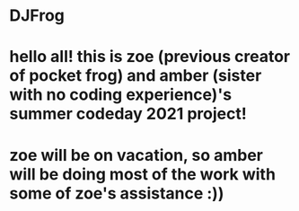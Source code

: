 # DJFrog
# hello all! this is zoe (previous creator of pocket frog) and amber (sister with no coding experience)'s summer codeday 2021 project!
# zoe will be on vacation, so amber will be doing most of the work with some of zoe's assistance :))
